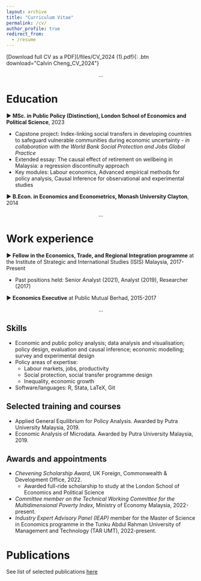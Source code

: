 ```yaml
---
layout: archive
title: "Curriculum Vitae"
permalink: /cv/
author_profile: true
redirect_from:
  - /resume
---
```

[Download full CV as a PDF](/files/CV_2024 (1).pdf){: .btn download="Calvin Cheng_CV_2024"}
<div style="text-align: center;">
  ...
</div>

# Education

  **▶ MSc. in Public Policy (Distinction), London School of Economics and Political Science**, 2023
  * Capstone project: Index-linking social transfers in developing countries to safeguard vulnerable communities during economic uncertainty - *in collaboration with the World Bank Social Protection and Jobs Global Practice*
  * Extended essay: The causal effect of retirement on wellbeing in Malaysia: a regression discontinuity approach
  * Key modules: Labour economics, Advanced empirical methods for policy analysis, Causal Inference for observational and experimental studies

  **▶ B.Econ. in Economics and Econometrics, Monash University Clayton**, 2014
<div style="text-align: center;">
  ...
</div>

# Work experience

**▶ Fellow in the Economics, Trade, and Regional Integration programme** at the Institute of Strategic and International Studies (ISIS) Malaysia, 2017-Present
  * Past positions held: Senior Analyst (2021), Analyst (2019), Researcher (2017)
  
**▶ Economics Executive** at Public Mutual Berhad, 2015-2017
<div style="text-align: center;">
  ...
</div>

## Skills
* Economic and public policy analysis; data analysis and visualisation; policy design, evaluation and causal inference; economic modelling; survey and experimental design
* Policy areas of expertise: 
  * Labour markets, jobs, productivity
  * Social protection, social transfer programme design
  * Inequality, economic growth
* Software/languages: R, Stata, LaTeX, Git

## Selected training and courses
* Applied General Equilibrium for Policy Analysis. Awarded by Putra University Malaysia, 2019.
* Economic Analysis of Microdata. Awarded by Putra University Malaysia, 2019.

## Awards and appointments
* *Chevening Scholarship Award*, UK Foreign, Commonwealth & Development Office, 2022.
  * Awarded full-ride scholarship to study at the London School of Economics and Political Science
* *Committee member on the Technical Working Committee for the Multidimensional Poverty Index*, Ministry of Economy Malaysia, 2022-present.
* *Industry Expert Advisory Panel (IEAP)* member for the Master of Science in Economics programme in the Tunku Abdul Rahman University of Management and Technology (TAR UMT), 2022-present.

Publications
======

See list of selected publications <a href="https://calvinchengkw.github.io/publications">here</a> 

